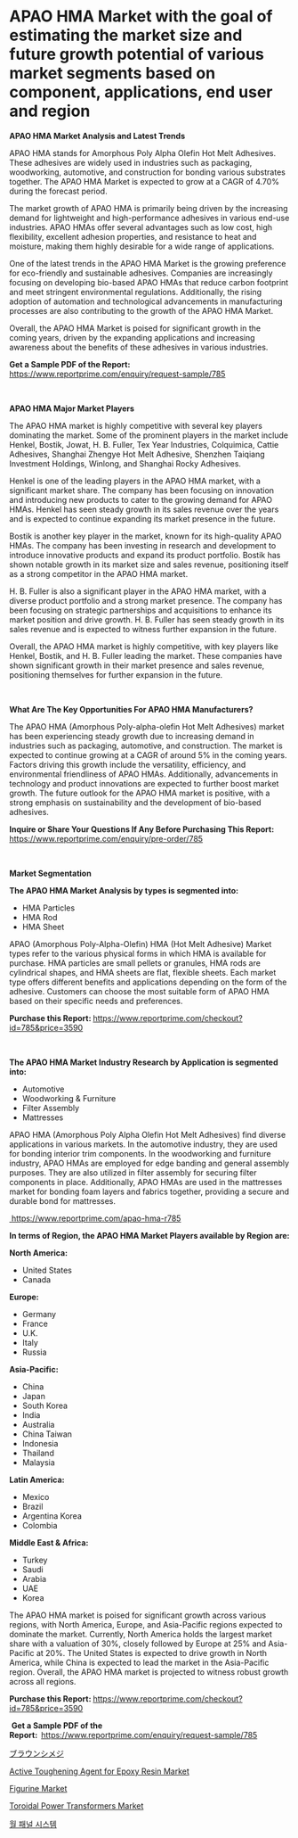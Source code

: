 <p><h1>APAO HMA Market with the goal of estimating the market size and future growth potential of various market segments based on component, applications, end user and region</h1></p><p><strong>APAO HMA Market Analysis and Latest Trends</strong></p>
<p><p>APAO HMA stands for Amorphous Poly Alpha Olefin Hot Melt Adhesives. These adhesives are widely used in industries such as packaging, woodworking, automotive, and construction for bonding various substrates together. The APAO HMA Market is expected to grow at a CAGR of 4.70% during the forecast period.</p><p>The market growth of APAO HMA is primarily being driven by the increasing demand for lightweight and high-performance adhesives in various end-use industries. APAO HMAs offer several advantages such as low cost, high flexibility, excellent adhesion properties, and resistance to heat and moisture, making them highly desirable for a wide range of applications.</p><p>One of the latest trends in the APAO HMA Market is the growing preference for eco-friendly and sustainable adhesives. Companies are increasingly focusing on developing bio-based APAO HMAs that reduce carbon footprint and meet stringent environmental regulations. Additionally, the rising adoption of automation and technological advancements in manufacturing processes are also contributing to the growth of the APAO HMA Market.</p><p>Overall, the APAO HMA Market is poised for significant growth in the coming years, driven by the expanding applications and increasing awareness about the benefits of these adhesives in various industries.</p></p>
<p><strong>Get a Sample PDF of the Report:&nbsp;</strong> <a href="https://www.reportprime.com/enquiry/request-sample/785">https://www.reportprime.com/enquiry/request-sample/785</a></p>
<p>&nbsp;</p>
<p><strong>APAO HMA Major Market Players</strong></p>
<p><p>The APAO HMA market is highly competitive with several key players dominating the market. Some of the prominent players in the market include Henkel, Bostik, Jowat, H. B. Fuller, Tex Year Industries, Colquimica, Cattie Adhesives, Shanghai Zhengye Hot Melt Adhesive, Shenzhen Taiqiang Investment Holdings, Winlong, and Shanghai Rocky Adhesives.</p><p>Henkel is one of the leading players in the APAO HMA market, with a significant market share. The company has been focusing on innovation and introducing new products to cater to the growing demand for APAO HMAs. Henkel has seen steady growth in its sales revenue over the years and is expected to continue expanding its market presence in the future.</p><p>Bostik is another key player in the market, known for its high-quality APAO HMAs. The company has been investing in research and development to introduce innovative products and expand its product portfolio. Bostik has shown notable growth in its market size and sales revenue, positioning itself as a strong competitor in the APAO HMA market.</p><p>H. B. Fuller is also a significant player in the APAO HMA market, with a diverse product portfolio and a strong market presence. The company has been focusing on strategic partnerships and acquisitions to enhance its market position and drive growth. H. B. Fuller has seen steady growth in its sales revenue and is expected to witness further expansion in the future.</p><p>Overall, the APAO HMA market is highly competitive, with key players like Henkel, Bostik, and H. B. Fuller leading the market. These companies have shown significant growth in their market presence and sales revenue, positioning themselves for further expansion in the future.</p></p>
<p>&nbsp;</p>
<p><strong>What Are The Key Opportunities For APAO HMA Manufacturers?</strong></p>
<p><p>The APAO HMA (Amorphous Poly-alpha-olefin Hot Melt Adhesives) market has been experiencing steady growth due to increasing demand in industries such as packaging, automotive, and construction. The market is expected to continue growing at a CAGR of around 5% in the coming years. Factors driving this growth include the versatility, efficiency, and environmental friendliness of APAO HMAs. Additionally, advancements in technology and product innovations are expected to further boost market growth. The future outlook for the APAO HMA market is positive, with a strong emphasis on sustainability and the development of bio-based adhesives.</p></p>
<p><strong>Inquire or Share Your Questions If Any Before Purchasing This Report:</strong> <a href="https://www.reportprime.com/enquiry/pre-order/785">https://www.reportprime.com/enquiry/pre-order/785</a></p>
<p>&nbsp;</p>
<p><strong>Market Segmentation</strong></p>
<p><strong>The APAO HMA Market Analysis by types is segmented into:</strong></p>
<p><ul><li>HMA Particles</li><li>HMA Rod</li><li>HMA Sheet</li></ul></p>
<p><p>APAO (Amorphous Poly-Alpha-Olefin) HMA (Hot Melt Adhesive) Market types refer to the various physical forms in which HMA is available for purchase. HMA particles are small pellets or granules, HMA rods are cylindrical shapes, and HMA sheets are flat, flexible sheets. Each market type offers different benefits and applications depending on the form of the adhesive. Customers can choose the most suitable form of APAO HMA based on their specific needs and preferences.</p></p>
<p><strong>Purchase this Report:&nbsp;</strong><a href="https://www.reportprime.com/checkout?id=785&price=3590">https://www.reportprime.com/checkout?id=785&price=3590</a></p>
<p>&nbsp;</p>
<p><strong>The APAO HMA Market Industry Research by Application is segmented into:</strong></p>
<p><ul><li>Automotive</li><li>Woodworking & Furniture</li><li>Filter Assembly</li><li>Mattresses</li></ul></p>
<p><p>APAO HMA (Amorphous Poly Alpha Olefin Hot Melt Adhesives) find diverse applications in various markets. In the automotive industry, they are used for bonding interior trim components. In the woodworking and furniture industry, APAO HMAs are employed for edge banding and general assembly purposes. They are also utilized in filter assembly for securing filter components in place. Additionally, APAO HMAs are used in the mattresses market for bonding foam layers and fabrics together, providing a secure and durable bond for mattresses.</p></p>
<p><a href="https://www.reportprime.com/apao-hma-r785">&nbsp;https://www.reportprime.com/apao-hma-r785</a></p>
<p><strong>In terms of Region, the APAO HMA Market Players available by Region are:</strong></p>
<p>
    <p> <strong> North America: </strong>
        <ul>
            <li>United States</li>
            <li>Canada</li>
        </ul>
        </p> 
    <p> <strong> Europe: </strong>
        <ul>
            <li>Germany</li>
            <li>France</li>
            <li>U.K.</li>
            <li>Italy</li>
            <li>Russia</li>
        </ul>
        </p> 
    <p> <strong> Asia-Pacific: </strong>
        <ul>
            <li>China</li>
            <li>Japan</li>
            <li>South Korea</li>
            <li>India</li>
            <li>Australia</li>
            <li>China Taiwan</li>
            <li>Indonesia</li>
            <li>Thailand</li>
            <li>Malaysia</li>
        </ul>
        </p> 
    <p> <strong> Latin America: </strong>
        <ul>
            <li>Mexico</li>
            <li>Brazil</li>
            <li>Argentina Korea</li>
            <li>Colombia</li>
        </ul>
        </p> 
    <p> <strong> Middle East & Africa: </strong>
        <ul>
            <li>Turkey</li>
            <li>Saudi</li>
            <li>Arabia</li>
            <li>UAE</li>
            <li>Korea</li>
        </ul>
    </p>
    </p>
<p><p>The APAO HMA market is poised for significant growth across various regions, with North America, Europe, and Asia-Pacific regions expected to dominate the market. Currently, North America holds the largest market share with a valuation of 30%, closely followed by Europe at 25% and Asia-Pacific at 20%. The United States is expected to drive growth in North America, while China is expected to lead the market in the Asia-Pacific region. Overall, the APAO HMA market is projected to witness robust growth across all regions.</p></p>
<p><strong>Purchase this Report: </strong><a href="https://www.reportprime.com/checkout?id=785&price=3590">https://www.reportprime.com/checkout?id=785&price=3590</a></p>
<p>&nbsp;<strong>Get a Sample PDF of the Report:&nbsp;&nbsp;</strong><a href="https://www.reportprime.com/enquiry/request-sample/785">https://www.reportprime.com/enquiry/request-sample/785</a></p>
<p><strong></strong></p>
<p><p><a href="https://github.com/RaeJenkins1952/Market-Research-Report-List-1/blob/main/632342674669.md">ブラウンシメジ</a></p><p><a href="https://github.com/Sinjinluong3e0awx2m195k76/Market-Research-Report-List-2/blob/main/active-toughening-agent-for-epoxy-resin-market.md">Active Toughening Agent for Epoxy Resin Market</a></p><p><a href="https://issuu.com/reportprime-2/docs/figurine-market-size-2030.pptx">Figurine Market</a></p><p><a href="https://www.linkedin.com/pulse/toroidal-power-transformers-market-insight-trends-growth-vtl6e">Toroidal Power Transformers Market</a></p><p><a href="https://medium.com/@hermanokutneva7878567/%EB%B2%BD%ED%8C%A8%EB%84%90-%EC%8B%9C%EC%8A%A4%ED%85%9C-%EC%8B%9C%EC%9E%A5-%ED%86%B5%EC%B0%B0-%EC%8B%9C%EC%9E%A5-%EB%8F%99%ED%96%A5-%EC%84%B1%EC%9E%A5-2024%EB%85%84%EB%B6%80%ED%84%B0-2031%EB%85%84%EA%B9%8C%EC%A7%80-%EC%98%88%EC%B8%A1%EB%90%9C-%EA%B2%83-10cf70a60472">월 패널 시스템</a></p></p>